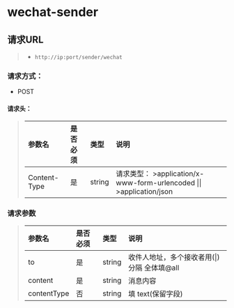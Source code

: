 # wechat-sender

## 请求URL

>- `http://ip:port/sender/wechat`

### 请求方式：

- POST

#### 请求头：

>|参数名|是否必须|类型|说明|
>|:----|:---|:----- |:-----|
>|Content-Type |是  |string |请求类型： >application/x-www-form-urlencoded \|\| >application/json  |

### 请求参数

>|参数名|是否必须|类型|说明|
>|:----    |:---|:----- |:-----   |
>|to| 是  |string | 收件人地址，多个接收者用(&#124;)分隔 全体填@all|
>|content|是  |string | 消息内容|
>|contentType|否  |string |填 text(保留字段)|
